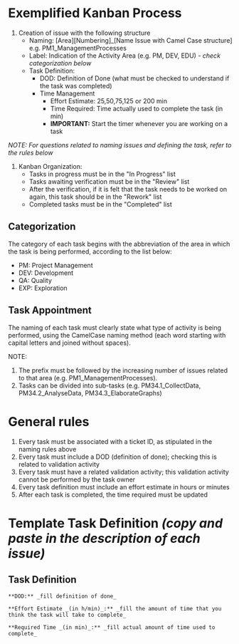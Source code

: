# Exemplified Kanban Process

1. Creation of issue with the following structure
   - Naming: [Area][Numbering]\_[Name Issue with Camel Case structure] e.g. PM1_ManagementProcesses
   - Label: Indication of the Activity Area (e.g. PM, DEV, EDU) _- check categorization below_
   - Task Definition:
     - DOD: Definition of Done (what must be checked to understand if the task was completed)
     - Time Management
       - Effort Estimate: 25,50,75,125 or 200 min
       - Time Required: Time actually used to complete the task (in min)
       - **IMPORTANT:** Start the timer whenever you are working on a task

_NOTE: For questions related to naming issues and defining the task, refer to the rules below_

1. Kanban Organization:
   - Tasks in progress must be in the "In Progress" list
   - Tasks awaiting verification must be in the "Review" list
   - After the verification, if it is felt that the task needs to be worked on again, this task should be in the "Rework" list
   - Completed tasks must be in the "Completed" list

## Categorization

The category of each task begins with the abbreviation of the area in which the task is being performed, according to the list below:

- PM: Project Management
- DEV: Development
- QA: Quality
- EXP: Exploration

## Task Appointment

The naming of each task must clearly state what type of activity is being performed, using the CamelCase naming method (each word starting with capital letters and joined without spaces).

NOTE:

1. The prefix must be followed by the increasing number of issues related to that area (e.g. PM1_ManagementProcesses).
2. Tasks can be divided into sub-tasks (e.g. PM34.1_CollectData, PM34.2_AnalyseData, PM34.3_ElaborateGraphs)

# General rules

1. Every task must be associated with a ticket ID, as stipulated in the naming rules above
2. Every task must include a DOD (definition of done); checking this is related to validation activity
3. Every task must have a related validation activity; this validation activity cannot be performed by the task owner
4. Every task definition must include an effort estimate in hours or minutes
5. After each task is completed, the time required must be updated

# Template Task Definition _(copy and paste in the description of each issue)_

## Task Definition

```
**DOD:** _fill definition of done_

**Effort Estimate _(in h/min)_:** _fill the amount of time that you think the task will take to complete_

**Required Time _(in min)_:** _fill actual amount of time used to complete_
```